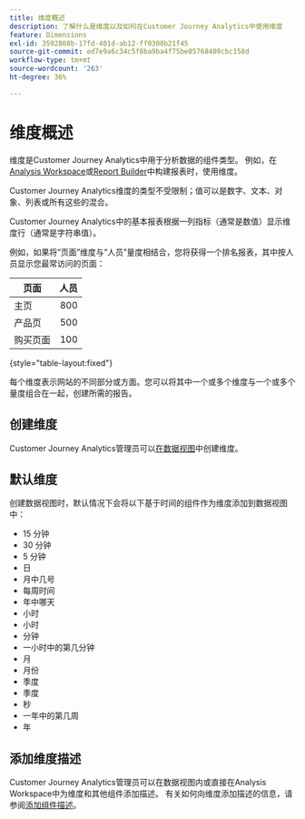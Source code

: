 ```yaml
---
title: 维度概述
description: 了解什么是维度以及如何在Customer Journey Analytics中使用维度
feature: Dimensions
exl-id: 3592808b-17fd-401d-ab12-ff0308b21f45
source-git-commit: ed7e9a6c34c5f8ba9ba4f75be05768409cbc158d
workflow-type: tm+mt
source-wordcount: '263'
ht-degree: 36%

---
```


# 维度概述

维度是Customer Journey Analytics中用于分析数据的组件类型。 例如，在[Analysis Workspace](/help/analysis-workspace/home.md)或[Report Builder](/help/report-builder/rb-overview.md)中构建报表时，使用维度。

Customer Journey Analytics维度的类型不受限制；值可以是数字、文本、对象、列表或所有这些的混合。

Customer Journey Analytics中的基本报表根据一列指标（通常是数值）显示维度行（通常是字符串值）。

例如，如果将“页面”维度与“人员”量度相结合，您将获得一个排名报表，其中按人员显示您最常访问的页面：

| 页面 | 人员 |
| --- | ---: |
| 主页 | 800 |
| 产品页 | 500 |
| 购买页面 | 100 |

{style="table-layout:fixed"}

每个维度表示网站的不同部分或方面。您可以将其中一个或多个维度与一个或多个量度组合在一起，创建所需的报告。


## 创建维度

Customer Journey Analytics管理员可以[在数据视图](/help/data-views/create-dataview.md#components)中创建维度。

## 默认维度

创建数据视图时，默认情况下会将以下基于时间的组件作为维度添加到数据视图中：

- 15 分钟
- 30 分钟
- 5 分钟
- 日
- 月中几号
- 每周时间
- 年中哪天
- 小时
- 小时
- 分钟
- 一小时中的第几分钟
- 月
- 月份
- 季度
- 季度
- 秒
- 一年中的第几周
- 年

## 添加维度描述

Customer Journey Analytics管理员可以在数据视图内或直接在Analysis Workspace中为维度和其他组件添加描述。 有关如何向维度添加描述的信息，请参阅[添加组件描述](/help/components/add-component-descriptions.md)。
